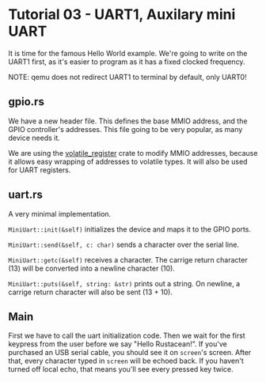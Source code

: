 Tutorial 03 - UART1, Auxilary mini UART
=======================================

It is time for the famous Hello World example. We're going to write on the UART1
first, as it's easier to program as it has a fixed clocked frequency.

NOTE: qemu does not redirect UART1 to terminal by default, only UART0!

gpio.rs
------

We have a new header file. This defines the base MMIO address, and the GPIO
controller's addresses. This file going to be very popular, as many device needs
it.

We are using the [volatile_register] crate to modify MMIO addresses, because it
allows easy wrapping of addresses to volatile types. It will also be used for
UART registers.

[volatile_register]: https://docs.rs/volatile-register/0.2.0/volatile_register/

uart.rs
--------------

A very minimal implementation.

`MiniUart::init(&self)` initializes the device and maps it to the GPIO ports.

`MiniUart::send(&self, c: char)` sends a character over the serial line.

`MiniUart::getc(&self)` receives a character. The carrige return character (13)
will be converted into a newline character (10).

`MiniUart::puts(&self, string: &str)` prints out a string. On newline, a carrige
return character will also be sent (13 + 10).

Main
----

First we have to call the uart initialization code. Then we wait for the first
keypress from the user before we say "Hello Rustacean!". If you've purchased an
USB serial cable, you should see it on `screen`'s screen. After that, every
character typed in `screen` will be echoed back. If you haven't turned off local
echo, that means you'll see every pressed key twice.
